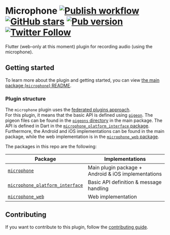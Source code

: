 # Microphone [![Publish workflow](https://github.com/creativecreatorormaybenot/microphone/workflows/Publish/badge.svg)](https://github.com/creativecreatorormaybenot/microphone/actions) [![GitHub stars](https://img.shields.io/github/stars/creativecreatorormaybenot/microphone.svg)](https://github.com/creativecreatorormaybenot/microphone) [![Pub version](https://img.shields.io/pub/v/microphone.svg)](https://pub.dev/packages/microphone) [![Twitter Follow](https://img.shields.io/twitter/follow/creativemaybeno?label=Follow&style=social)](https://twitter.com/creativemaybeno)

Flutter (web-only at this moment) plugin for recording audio (using the microphone).

## Getting started

To learn more about the plugin and getting started, you can view [the main package (`microphone`) README](https://github.com/creativecreatorormaybenot/microphone/blob/master/microphone/README.md).

### Plugin structure

The `microphone` plugin uses the [federated plugins approach](https://flutter.dev/docs/development/packages-and-plugins/developing-packages#federated-plugins).  
For this plugin, it means that the basic API is defined using [`pigeon`](https://pub.dev/packages/pigeon). The pigeon files can be found in the [`pigeons` directory](https://github.com/creativecreatorormaybenot/microphone/tree/main/microphone/pigeons)
in the main package. The API is defined in Dart in the [`microphone_platform_interface` package](https://github.com/creativecreatorormaybenot/microphone/tree/main/microphone_platform_interface).  
Furthermore, the Android and iOS implementations can be found in the main package, while the web implementation is in the [`microphone_web` package](https://github.com/creativecreatorormaybenot/microphone/tree/main/microphone_platform_interface).

The packages in this repo are the following:

| Package                                                                                                                              | Implementations                                     |
| ------------------------------------------------------------------------------------------------------------------------------------ | --------------------------------------------------- |
| [`microphone`](https://github.com/creativecreatorormaybenot/microphone/tree/main/microphone)                                       | Main plugin package + Android & iOS implementations |
| [`microphone_platform_interface`](https://github.com/creativecreatorormaybenot/microphone/tree/main/microphone_platform_interface) | Basic API definition & message handling             |
| [`microphone_web`](https://github.com/creativecreatorormaybenot/microphone/tree/main/microphone_web)                               | Web implementation                                  |

## Contributing

If you want to contribute to this plugin, follow the [contributing guide](https://github.com/creativecreatorormaybenot/microphone/blob/master/.github/CONTRIBUTING.md).
